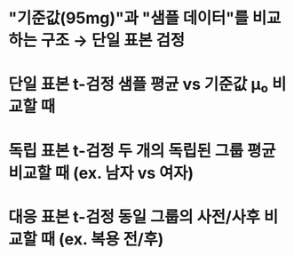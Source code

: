 # "기준값(95mg)"과 "샘플 데이터"를 비교하는 구조 → 단일 표본 검정

# 단일 표본 t-검정	샘플 평균 vs 기준값 μ₀ 비교할 때
# 독립 표본 t-검정	두 개의 독립된 그룹 평균 비교할 때 (ex. 남자 vs 여자)
# 대응 표본 t-검정	동일 그룹의 사전/사후 비교할 때 (ex. 복용 전/후)
